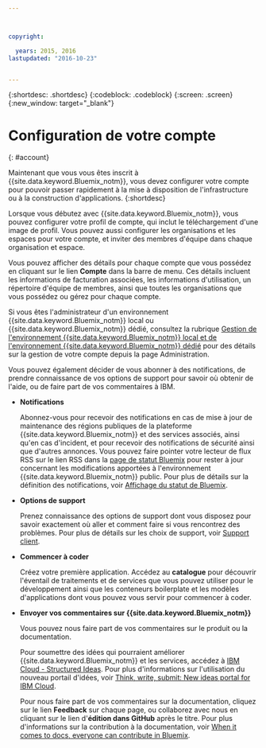 ```yaml
---



copyright:

  years: 2015, 2016
lastupdated: "2016-10-23"


---
```


{:shortdesc: .shortdesc}
{:codeblock: .codeblock}
{:screen: .screen}
{:new_window: target="_blank"}


# Configuration de votre compte
{: #account}

Maintenant que vous vous êtes inscrit à {{site.data.keyword.Bluemix_notm}}, vous devez configurer votre compte pour pouvoir passer
rapidement à la mise à disposition de l'infrastructure ou à la construction d'applications.
{:shortdesc}

Lorsque vous débutez avec {{site.data.keyword.Bluemix_notm}}, vous pouvez configurer votre profil de compte, qui inclut le
téléchargement d'une image de profil. Vous pouvez aussi configurer les organisations et les espaces pour votre compte, et inviter des membres d'équipe dans
chaque organisation et espace. 

Vous pouvez afficher des détails pour chaque compte que vous possédez en cliquant sur le lien **Compte** dans la barre de menu. Ces
détails incluent les informations de facturation associées, les informations d'utilisation, un répertoire d'équipe de membres, ainsi que toutes les
organisations que vous possédez ou gérez pour chaque compte. 

Si vous êtes l'administrateur d'un environnement {{site.data.keyword.Bluemix_notm}} local ou {{site.data.keyword.Bluemix_notm}} dédié, consultez la rubrique [Gestion
de l'environnement {{site.data.keyword.Bluemix_notm}} local et de l'environnement {{site.data.keyword.Bluemix_notm}} dédié](/docs/admin/index.html#mng)
pour des détails sur la gestion de votre compte depuis la page Administration.

Vous pouvez également décider de vous abonner à des notifications, de prendre connaissance de vos options de support pour savoir où obtenir de
l'aide, ou de faire part de vos commentaires à IBM.  

- **Notifications** 
  
  Abonnez-vous pour recevoir des notifications en cas de mise à jour de maintenance des régions publiques de la plateforme
{{site.data.keyword.Bluemix_notm}} et des services associés, ainsi qu'en cas d'incident, et pour recevoir des notifications de sécurité ainsi
que d'autres annonces. Vous pouvez faire pointer votre lecteur de flux RSS sur le lien RSS dans la [page de statut Bluemix](http://ibm.biz/Bluemixstatus) pour rester
à jour concernant les modifications apportées à l'environnement {{site.data.keyword.Bluemix_notm}} public.  Pour plus de détails sur la définition
des notifications, voir [Affichage du statut de Bluemix](/docs/support/index.html#viewing-bluemix-status).

- **Options de support** 
  
  Prenez connaissance des options de support dont vous disposez pour savoir exactement où aller et comment faire si vous rencontrez des problèmes. Pour
plus de détails sur les choix de support, voir [Support client](/docs/support/index.html#getting-customer-support).

- **Commencer à coder** 
  
  Créez votre première application. Accédez au **catalogue** pour découvrir l'éventail de traitements et de services que vous
pouvez utiliser pour le développement ainsi que les conteneurs boilerplate et les modèles d'applications dont vous pouvez vous servir pour commencer
à coder.

- **Envoyer vos commentaires sur {{site.data.keyword.Bluemix_notm}}** 
  
  Vous pouvez nous faire part de vos commentaires sur le produit ou la documentation. 
  
  Pour soumettre des idées qui pourraient améliorer {{site.data.keyword.Bluemix_notm}} et les services, accédez à [IBM Cloud - Structured Ideas](https://ibmcloud.ideas.aha.io). Pour
plus d'informations sur l'utilisation du nouveau portail d'idées, voir [Think, write, submit: New ideas portal for IBM Cloud](https://developer.ibm.com/bluemix/2016/10/05/think-write-submit/). 
  
  Pour nous faire part de vos commentaires sur la documentation, cliquez sur le lien **Feedback** sur chaque page, ou collaborez
avec nous en cliquant sur le lien d'**édition dans GitHub** après le titre. Pour plus d'informations sur la contribution à la documentation,
voir [When it comes to docs, everyone can contribute in Bluemix](https://developer.ibm.com/bluemix/2016/01/13/bluemix-docs-now-open-source-on-github/).


